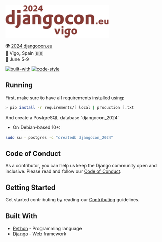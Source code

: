 <img src="djangocon_2024/static/images/logo/logo_coloured.png" height=100 />

🌍 [2024.djangocon.eu](https://2024.djangocon.eu/) \
📍 Vigo, Spain 🇪🇸 \
📅 June 5-9

[![built-with](https://img.shields.io/badge/built%20with-Cookiecutter%20Django-blue.svg)](https://github.com/pydanny/cookiecutter-django/)
[![code-style](https://img.shields.io/badge/code%20style-black-000000.svg)](https://github.com/ambv/black)

## Running

First, make sure to have all requirements installed using:
```bash
> pip install -r requirements/[ local | production ].txt
```

And create a PostgreSQL database 'djangocon_2024'
* On Debian-based 10+: 
```bash
sudo su - postgres -c "createdb djangocon_2024"
```


## Code of Conduct

As a contributor, you can help us keep the Django community open and inclusive.
Please read and follow our [Code of Conduct](CODE_OF_CONDUCT.md).

## Getting Started

Get started contributing by reading our [Contributing](CONTRIBUTING.md) guidelines.

## Built With

* [Python](https://docs.python.org/3/) - Programming language
* [Django](https://docs.djangoproject.com/) - Web framework

